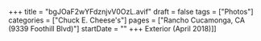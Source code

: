 +++
title = "bgJOaF2wYFdznjvV0OzL.avif"
draft = false
tags = ["Photos"]
categories = ["Chuck E. Cheese's"]
pages = ["Rancho Cucamonga, CA (9339 Foothill Blvd)"]
startDate = ""
+++
Exterior (April 2018)]]
